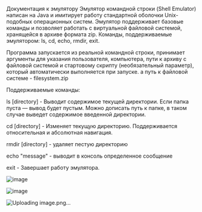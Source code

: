 Документация к эмулятору
Эмулятор командной строки (Shell Emulator) написан на Java и имитирует работу стандартной оболочки Unix-подобных операционных систем. Эмулятор поддерживает базовые команды и позволяет работать с виртуальной файловой системой, хранящейся в архиве формата zip. Команды, поддерживаемые эмулятором: ls, cd, echo, rmdir, exit.

Программа запускается из реальной командной строки, принимает аргументы для указания пользователя, компьютера, пути к архиву с файловой системой и стартовому скрипту (необязательный параметр), который автоматически выполняется при запуске. а путь к файловой системе - filesystem.zip

Поддерживаемые команды:

ls [directory] - Выводит содержимое текущей директории. Если папка пуста — вывод будет пустым. Можно дописать путь к папке, в таком случае выведет содержимое введенной директории.

cd [directory] - Изменяет текущую директорию. Поддерживается относительная и абсолютная навигация.

rmdir [directory] - удаляет пестую директорию

echo "message" - выводит в консоль определенное сообщение

exit - Завершает работу эмулятора.

![image](https://github.com/user-attachments/assets/f4d06fc9-22b4-4453-aa52-15476dc3ec69)

![image](https://github.com/user-attachments/assets/65d1f9f7-f892-4a99-8880-e5f58521d358)

![Uploading image.png…]()


